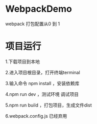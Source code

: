 # WebpackDemo
webpack 打包配置从0 到 1
# 项目运行
1.下载项目到本地

2.进入项目根目录，打开终端terminal

3.输入命令 npm install ，安装依赖库

4.npm run dev ，测试环境 调试项目

5.npm run build ，打包项目，生成文件dist

6.webpack.config.js 已经弃用
